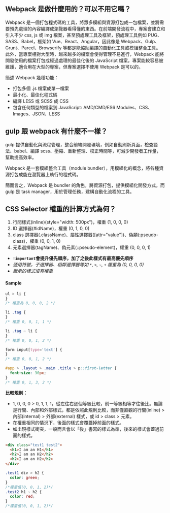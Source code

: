 ## Webpack 是做什麼用的？可以不用它嗎？

Webpack 是一個打包程式碼的工具，將眾多模組與資源打包成一包檔案，並將需要預先處理的內容編譯成瀏覽器看得懂的東西。在前端開發流程中，專案會建立和引入不少 css, js 或 img 檔案，甚至預處理工具及框架，預處理工具例如 PUG、SASS、Babel，框架如 Vue、React、Angular，因此像是 Webpack、Gulp、Grunt、Parcel、Browserify 等都是能協助編譯的自動化工具或模組整合工具。
此外，當專案相對大型時，越來越多的檔案會使得管理不易進行，Webpack 能將開發使用的檔案打包成經過處理的最佳化後的 JavaScript 檔案，專案能較容易被維護，適合用在大型的專案，但專案選擇不使用 Webpack 是可以的。

簡述 Webpack 幾種功能：

- 打包多個 .js 檔案成單一檔案
- 最小化、最佳化程式碼
- 編譯 LESS 或 SCSS 成 CSS
- 包含任何類型的檔案到 JavaScript: AMD/CMD/ES6 Modules、CSS、Images、JSON、LESS

## gulp 跟 webpack 有什麼不一樣？

gulp 提供自動化與流程管理，整合前端開發環境，例如自動刷新頁面，檢查語法、babel、編譯 scss、壓縮、重新整理、校正時間等，可減少開發者工作量，幫助提高效率。

Webpack 是一套模組整合工具（module bundler），用模組化的概念，將各種資源打包成能在瀏覽器上執行的程式碼。

簡而言之，Webpack 是 bundler 的角色，將資源打包，提供模組化開發方式。而 gulp 是 task manager，用於管理任務，建構自動化流程的工具。

## CSS Selector 權重的計算方式為何？

1. 行間樣式(inline)(style="width: 500px")，權重 (1, 0, 0, 0)
2. ID 選擇器(#idName)，權重 (0, 1, 0, 0)
3. class 選擇器(.className)、屬性選擇器([attr="value"])、偽類(:pseudo-class)，權重 (0, 0, 1, 0)
4. 元素選擇器(tagName)、偽元素(::pseudo-element)，權重 (0, 0, 0, 1)

- **`!important`會提升優先順序，加了之後此樣式有最高優先順序**
- _通用符號，子選擇器、相鄰選擇器等如 `*`, `>`, `~`, `+` 權重為 (0, 0, 0, 0)_
- _繼承的樣式沒有權重_

#### Sample

```css
ul > li {
}
/* 權重為 0, 0, 0, 2 */

li .tag {
}
/* 權重 0, 0, 1, 1 */

li .tag ~ li {
}
/* 權重 0, 0, 1, 2 */

form input[type='text'] {
}
/* 權重 0, 0, 1, 2 */

#app > .layout > .main .title > p::first-letter {
  font-size: 30px;
}
/* 權重 0, 1, 3, 2 */
```

**比較規則：**

- 1, 0, 0, 0 > 0, 1, 1, 1，從左往右逐個等級比較，前一等級相等才往後比。無論是行間、內部和外部樣式，都是依照此規則比較，而非僅直觀的行間(inline) > 內部(internal) > 外部(external) 樣式，或 id > class > 元素。
- 在權重相同的情況下，後面的樣式會覆蓋掉前面的樣式。
- 如出現樣式衝突，一般而言會以「後」書寫的樣式為準，後來的樣式會蓋過前面的樣式。

```html
<div class="test1 test2">
  <h1>I am an H1</h1>
  <h2>I am an H2</h2>
  <h2>I am an H2</h2>
</div>
```

```css
.test1 div > h2 {
  color: green;
}
/*權重值(0, 0, 1, 2)*/
.test2 h1 ~ h2 {
  color: red;
}
/*權重值(0, 0, 1, 2)*/
```
